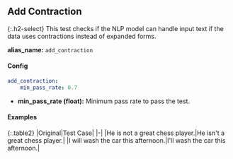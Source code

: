 
## Add Contraction

<div class="main-docs" markdown="1"><div class="h3-box" markdown="1">

{:.h2-select}
This test checks if the NLP model can handle input text if the data uses contractions instead of expanded forms.

**alias_name:** `add_contraction`

</div><div class="h3-box" markdown="1">

#### Config
```yaml
add_contraction:
    min_pass_rate: 0.7
```
- **min_pass_rate (float):** Minimum pass rate to pass the test.

#### Examples

{:.table2}
|Original|Test Case|
|-|
|He is not a great chess player.|He isn't a great chess player.|
|I will wash the car this afternoon.|I'll wash the car this afternoon.|


</div></div>